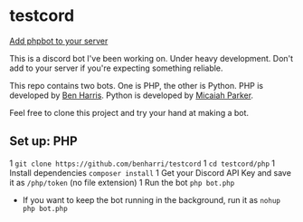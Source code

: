 # testcord

[Add phpbot to your server](https://discordapp.com/api/oauth2/authorize?client_id=288416337057939456&scope=bot&permissions=0)

This is a discord bot I've been working on. Under heavy development. Don't add to your server if you're expecting something reliable.

This repo contains two bots. One is PHP, the other is Python. PHP is developed by [Ben Harris](https://github.com/benharri). Python is developed by [Micaiah Parker](https://github.com/micaiahparker).

Feel free to clone this project and try your hand at making a bot. 

## Set up: PHP

1 `git clone https://github.com/benharri/testcord`
1 `cd testcord/php`
1 Install dependencies `composer install`
1 Get your Discord API Key and save it as `/php/token` (no file extension)
1 Run the bot `php bot.php`

* If you want to keep the bot running in the background, run it as `nohup php bot.php`
